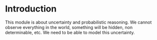 # Introduction

This module is about uncertainty and probabilistic reasoning. We cannot observe everything in the world, something will be hidden, non determinable, etc. We need to be able to model this uncertainty.